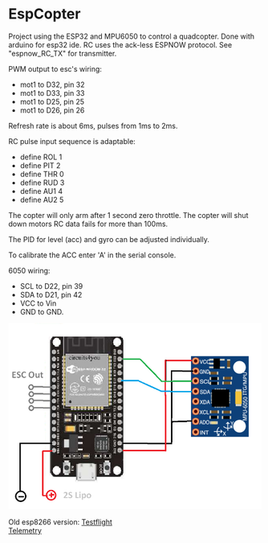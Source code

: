 # EspCopter

Project using the ESP32 and MPU6050 to control a quadcopter. Done with arduino for esp32 ide. 
RC uses the ack-less ESPNOW protocol. See "espnow_RC_TX" for transmitter.

PWM output to esc's wiring:

* mot1 to D32, pin 32
* mot1 to D33, pin 33
* mot1 to D25, pin 25
* mot1 to D26, pin 26 

Refresh rate is about 6ms, pulses from 1ms to 2ms.

RC pulse input sequence is adaptable: 

* define ROL 1
* define PIT 2
* define THR 0
* define RUD 3
* define AU1 4
* define AU2 5

The copter will only arm after 1 second zero throttle. The copter will shut down motors RC data fails for more than 100ms.

The PID for level (acc) and gyro can be adjusted individually.  

To calibrate the ACC enter 'A' in the serial console.

6050 wiring: 

* SCL to D22, pin 39 
* SDA to D21, pin 42 
* VCC to Vin 
* GND to GND.
 

![wiring.png](Wiring.png "Wiring")

Old esp8266 version:
[Testflight](https://youtu.be/OhVVPzNwx6M)   
[Telemetry](https://youtu.be/0AWHVxgIqno)   

